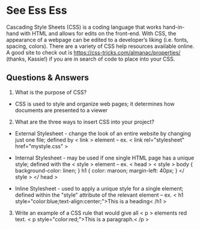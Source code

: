 # See Ess Ess

Cascading Style Sheets (CSS) is a coding language that works hand-in-hand with HTML and allows for edits on the front-end. With CSS, the appearance of a webpage can be edited to a developer’s liking (i.e. fonts, spacing, colors). There are a variety of CSS help resources available online. A good site to check out is https://css-tricks.com/almanac/properties/ (thanks, Kassie!) if you are in search of code to place into your CSS.

## Questions & Answers

1. What is the purpose of CSS? 
* CSS is used to style and organize web pages; it determines how documents are presented to a viewer

2. What are the three ways to insert CSS into your project?

* External Stylesheet - change the look of an entire website by changing just one file; defined by < link > element 
– ex. 
 < link rel="stylesheet" href="mystyle.css" >

* Internal Stylesheet - may be used if one single HTML page has a unique style; defined with the < style > element 
– ex. 
< head >
< style >
body {
  background-color: linen;
}
h1 {
  color: maroon;
  margin-left: 40px;
} 
</ style >
</ head >

* Inline Stylesheet - used to apply a unique style for a single element; defined within the "style" attribute of the relevant element – ex.
< h1 style="color:blue;text-align:center;">This is a heading< /h1 >

3. Write an example of a CSS rule that would give all < p > elements red text.
< p style="color:red;">This is a paragraph.< /p >
